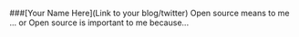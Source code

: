 ###[Your Name Here](Link to your blog/twitter)
Open source means to me ...
or
Open source is important to me because...
